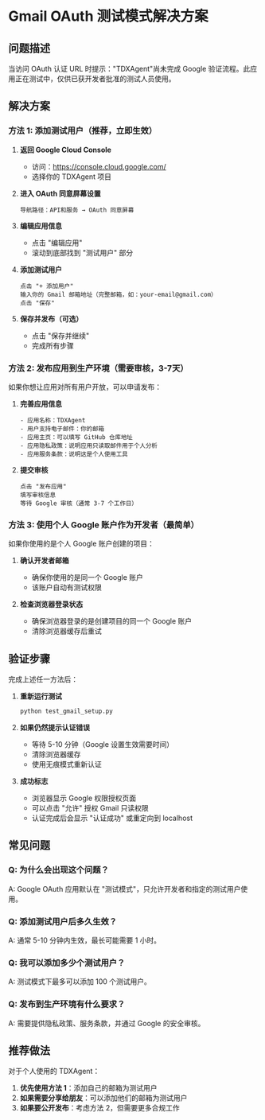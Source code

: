 # Gmail OAuth 测试模式解决方案

## 问题描述
当访问 OAuth 认证 URL 时提示："TDXAgent"尚未完成 Google 验证流程。此应用正在测试中，仅供已获开发者批准的测试人员使用。

## 解决方案

### 方法 1: 添加测试用户（推荐，立即生效）

1. **返回 Google Cloud Console**
   - 访问：https://console.cloud.google.com/
   - 选择你的 TDXAgent 项目

2. **进入 OAuth 同意屏幕设置**
   ```
   导航路径：API和服务 → OAuth 同意屏幕
   ```

3. **编辑应用信息**
   - 点击 "编辑应用"
   - 滚动到底部找到 "测试用户" 部分

4. **添加测试用户**
   ```
   点击 "+ 添加用户"
   输入你的 Gmail 邮箱地址（完整邮箱，如：your-email@gmail.com）
   点击 "保存"
   ```

5. **保存并发布（可选）**
   - 点击 "保存并继续"
   - 完成所有步骤

### 方法 2: 发布应用到生产环境（需要审核，3-7天）

如果你想让应用对所有用户开放，可以申请发布：

1. **完善应用信息**
   ```
   - 应用名称：TDXAgent
   - 用户支持电子邮件：你的邮箱
   - 应用主页：可以填写 GitHub 仓库地址
   - 应用隐私政策：说明应用只读取邮件用于个人分析
   - 应用服务条款：说明这是个人使用工具
   ```

2. **提交审核**
   ```
   点击 "发布应用"
   填写审核信息
   等待 Google 审核（通常 3-7 个工作日）
   ```

### 方法 3: 使用个人 Google 账户作为开发者（最简单）

如果你使用的是个人 Google 账户创建的项目：

1. **确认开发者邮箱**
   - 确保你使用的是同一个 Google 账户
   - 该账户自动有测试权限

2. **检查浏览器登录状态**
   - 确保浏览器登录的是创建项目的同一个 Google 账户
   - 清除浏览器缓存后重试

## 验证步骤

完成上述任一方法后：

1. **重新运行测试**
   ```bash
   python test_gmail_setup.py
   ```

2. **如果仍然提示认证错误**
   - 等待 5-10 分钟（Google 设置生效需要时间）
   - 清除浏览器缓存
   - 使用无痕模式重新认证

3. **成功标志**
   - 浏览器显示 Google 权限授权页面
   - 可以点击 "允许" 授权 Gmail 只读权限
   - 认证完成后会显示 "认证成功" 或重定向到 localhost

## 常见问题

### Q: 为什么会出现这个问题？
A: Google OAuth 应用默认在 "测试模式"，只允许开发者和指定的测试用户使用。

### Q: 添加测试用户后多久生效？
A: 通常 5-10 分钟内生效，最长可能需要 1 小时。

### Q: 我可以添加多少个测试用户？
A: 测试模式下最多可以添加 100 个测试用户。

### Q: 发布到生产环境有什么要求？
A: 需要提供隐私政策、服务条款，并通过 Google 的安全审核。

## 推荐做法

对于个人使用的 TDXAgent：
1. **优先使用方法 1**：添加自己的邮箱为测试用户
2. **如果需要分享给朋友**：可以添加他们的邮箱为测试用户
3. **如果要公开发布**：考虑方法 2，但需要更多合规工作